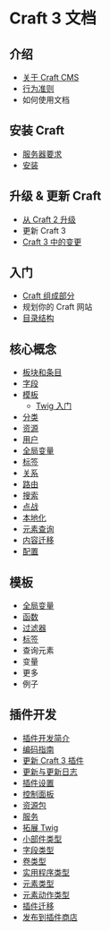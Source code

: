Craft 3 文档
=====================

## 介绍

- [关于 Craft CMS](zh/introduction.md)
- [行为准则](zh/coc.md)
- 如何使用文档

## 安装 Craft

- [服务器要求](zh/requirements.md)
- [安装](zh/installation.md)

## 升级 & 更新 Craft

- [从 Craft 2 升级](zh/upgrade.md)
- 更新 Craft 3
- [Craft 3 中的变更](zh/changes-in-craft-3.md)

## 入门

- [Craft 组成部分](zh/the-pieces-of-craft.md)
- 规划你的 Craft 网站
- [目录结构](zh/directory-structure.md)

## 核心概念

- [板块和条目](zh/sections-and-entries.md)
- [字段](zh/fields.md)
- [模板](zh/templates.md)
  - [Twig 入门](zh/twig-primer.md)
- [分类](zh/categories.md)
- [资源](zh/assets.md)
- [用户](zh/users.md)
- [全局变量](zh/globals.md)
- [标签](zh/tags.md)
- [关系](zh/relations.md)
- [路由](zh/routing.md)
- [搜索](zh/searching.md)
- [点战](zh/sites.md)
- [本地化](zh/localization.md)
- [元素查询](zh/element-queries.md)
- [内容迁移](zh/content-migrations.md)
- [配置](zh/configuration.md)

## 模板

- [全局变量](zh/templating/global-variables.md)
- [函数](zh/templating/functions.md)
- [过滤器](zh/templating/filters.md)
- [标签](zh/templating/tags.md)
- 查询元素
- 变量
- 更多
- 例子


## 插件开发

- [插件开发简介](zh/plugin-intro.md)
- [编码指南](zh/coding-guidelines.md)
- [更新 Craft 3 插件](zh/updating-plugins.md)
- [更新与更新日志](zh/changelogs-and-updates.md)
- [插件设置](zh/plugin-settings.md)
- [控制面板](zh/cp-section.md)
- [资源包](zh/asset-bundles.md)
- [服务](zh/services.md)
- [拓展 Twig](zh/extending-twig.md)
- [小部件类型](zh/widget-types.md)
- [字段类型](zh/field-types.md)
- [卷类型](zh/volume-types.md)
- [实用程序类型](zh/utility-types.md)
- [元素类型](zh/element-types.md)
- [元素动作类型](zh/element-action-types.md)
- [插件迁移](zh/plugin-migrations.md)
- [发布到插件商店](zh/plugin-store.md)
